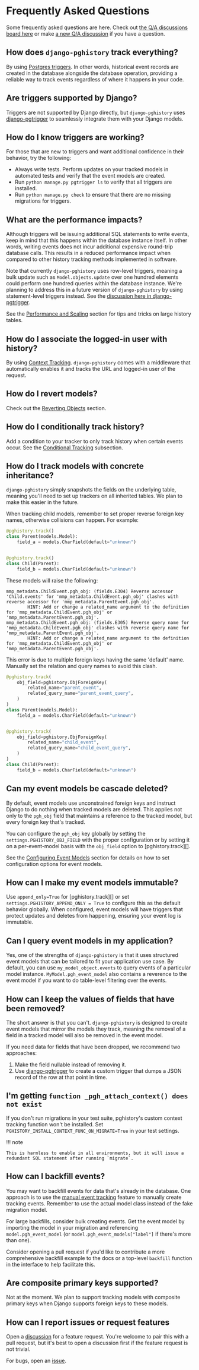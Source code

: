 # Frequently Asked Questions

Some frequently asked questions are here. Check out [the Q/A discussions board here](https://github.com/Opus10/django-pghistory/discussions/categories/q-a?discussions_q=category%3AQ%26A+) or make [a new Q/A discussion](https://github.com/Opus10/django-pghistory/discussions/new?category=q-a) if you have a question.

## How does `django-pghistory` track everything?

By using [Postgres triggers](https://www.postgresql.org/docs/current/sql-createtrigger.html). In other words, historical event records are created in the database alongside the database operation, providing a reliable way to track events regardless of where it happens in your code.

## Are triggers supported by Django?

Triggers are not supported by Django directly, but `django-pghistory` uses [django-pgtrigger](https://github.com/Opus10/django-pgtrigger) to seamlessly integrate them with your Django models.

## How do I know triggers are working?

For those that are new to triggers and want additional confidence in their behavior, try the following:

* Always write tests. Perform updates on your tracked models in automated tests and verify that the event models are created.
* Run `python manage.py pgtrigger ls` to verify that all triggers are installed.
* Run `python manage.py check` to ensure that there are no missing migrations for triggers.

## What are the performance impacts?

Although triggers will be issuing additional SQL statements to write events, keep in mind that this happens within the database instance itself. In other words, writing events does not incur additional expensive round-trip database calls. This results in a reduced performance impact when compared to other history tracking methods implemented in software.

Note that currently `django-pghistory` uses row-level triggers, meaning a bulk update such as `Model.objects.update` over one hundred elements could perform one hundred queries within the database instance. We're planning to address this in a future version of `django-pghistory` by using statement-level triggers instead. See the [discussion here in django-pgtrigger](https://github.com/Opus10/django-pgtrigger/discussions/166).

See the [Performance and Scaling](performance.md) section for tips and tricks on large history tables.

## How do I associate the logged-in user with history?

By using [Context Tracking](context.md). `django-pghistory` comes with a middleware that automatically enables it and tracks the URL and logged-in user of the request.

## How do I revert models?

Check out the [Reverting Objects](reversion.md) section.

## How do I conditionally track history?

Add a condition to your tracker to only track history when certain events occur. See the [Conditional Tracking](event_tracking.md#conditional_tracking) subsection.

## How do I track models with concrete inheritance?

`django-pghistory` simply snapshots the fields on the underlying table, meaning you'll need to set up trackers on all inherited tables. We plan to make this easier in the future.

When tracking child models, remember to set proper reverse foreign key names, otherwise collisions can happen. For example:

``` python
@pghistory.track()
class Parent(models.Model):
    field_a = models.CharField(default="unknown")


@pghistory.track()
class Child(Parent):
    field_b = models.CharField(default="unknown")
```

These models will raise the following:
```
mmp_metadata.ChildEvent.pgh_obj: (fields.E304) Reverse accessor 'Child.events' for 'mmp_metadata.ChildEvent.pgh_obj' clashes with reverse accessor for 'mmp_metadata.ParentEvent.pgh_obj'.
        HINT: Add or change a related_name argument to the definition for 'mmp_metadata.ChildEvent.pgh_obj' or 'mmp_metadata.ParentEvent.pgh_obj'.
mmp_metadata.ChildEvent.pgh_obj: (fields.E305) Reverse query name for 'mmp_metadata.ChildEvent.pgh_obj' clashes with reverse query name for 'mmp_metadata.ParentEvent.pgh_obj'.
        HINT: Add or change a related_name argument to the definition for 'mmp_metadata.ChildEvent.pgh_obj' or 'mmp_metadata.ParentEvent.pgh_obj'.
```

This error is due to multiple foreign keys having the same 'default' name. Manually set the relation and query names to avoid this clash.

``` python
@pghistory.track(
    obj_field=pghistory.ObjForeignKey(
        related_name="parent_event",
        related_query_name="parent_event_query",
    )
)
class Parent(models.Model):
    field_a = models.CharField(default="unknown")


@pghistory.track(
    obj_field=pghistory.ObjForeignKey(
        related_name="child_event",
        related_query_name="child_event_query",
    )
)
class Child(Parent):
    field_b = models.CharField(default="unknown")
```

## Can my event models be cascade deleted?

By default, event models use unconstrained foreign keys and instruct Django to do nothing when tracked models are deleted. This applies not only to the `pgh_obj` field that maintains a reference to the tracked model, but every foreign key that's tracked.

You can configure the `pgh_obj` key globally by setting the `settings.PGHISTORY_OBJ_FIELD` with the proper configuration or by setting it on a per-event-model basis with the `obj_field` option to [pghistory.track][].

See the [Configuring Event Models](event_models.md) section for details on how to set configuration options for event models.

## How can I make my event models immutable?

Use `append_only=True` for [pghistory.track][] or set `settings.PGHISTORY_APPEND_ONLY = True` to configure this as the default behavior globally. When configured, event models will have triggers that protect updates and deletes from happening, ensuring your event log is immutable.

## Can I query event models in my application?

Yes, one of the strengths of `django-pghistory` is that it uses structured event models that can be tailored to fit your application use case. By default, you can use `my_model_object.events` to query events of a particular model instance. `MyModel.pgh_event_model` also contains a reverence to the event model if you want to do table-level filtering over the events.

## How can I keep the values of fields that have been removed?

The short answer is that you can't. `django-pghistory` is designed to create event models that mirror the models they track, meaning the removal of a field in a tracked model will also be removed in the event model.

If you need data for fields that have been dropped, we recommend two approaches:

1. Make the field nullable instead of removing it.
2. Use [django-pgtrigger](https://github.com/Opus10/django-pgtrigger) to create a custom trigger that dumps a JSON record of the row at that point in time.

## I'm getting `function _pgh_attach_context() does not exist`

If you don't run migrations in your test suite, pghistory's custom context tracking function won't be installed. Set `PGHISTORY_INSTALL_CONTEXT_FUNC_ON_MIGRATE=True` in your test settings.

!!! note

    This is harmless to enable in all environments, but it will issue a redundant SQL statement after running `migrate`.

## How can I backfill events?

You may want to backfill events for data that's already in the database. One approach is to use the [manual event tracking](event_tracking.md#manual_tracking) feature to manually create tracking events. Remember to use the actual model class instead of the fake migration model.

For large backfills, consider bulk creating events. Get the event model by importing the model in your migration and referencing `model.pgh_event_model` (or `model.pgh_event_models["label"]` if there's more than one).

Consider opening a pull request if you'd like to contribute a more comprehensive backfill example to the docs or a top-level `backfill` function in the interface to help facilitate this.

## Are composite primary keys supported?

Not at the moment. We plan to support tracking models with composite primary keys when Django supports foreign keys to these models.

## How can I report issues or request features

Open a [discussion](https://github.com/Opus10/django-pghistory/discussions) for a feature request. You're welcome to pair this with a pull request, but it's best to open a discussion first if the feature request is not trivial.

For bugs, open an [issue](https://github.com/Opus10/django-pghistory/issues).

